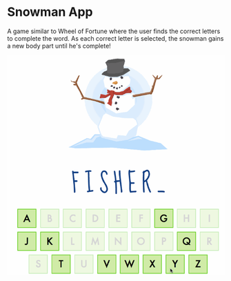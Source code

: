 # Snowman App
A game similar to Wheel of Fortune where the user finds the correct letters to complete the word. As each correct letter is selected, the snowman gains a new body part until he's complete!

![image of Snowman app](./snowman.gif)
